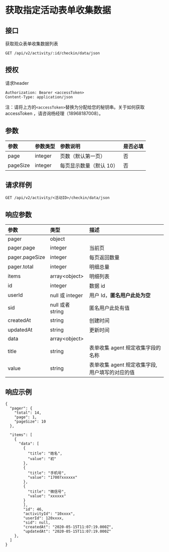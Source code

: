 # 获取指定活动表单收集数据

## 接口

获取观众表单收集数据列表

```text
GET /api/v2/activity/:id/checkin/data/json
```

## 授权

请求header

```text
Authorization: Bearer <accessToken>
Content-Type: application/json
```

注：请将上方的`<accessToken>`替换为分配给您的秘钥串。关于如何获取 accessToken ，请咨询杨经理（18968187008）。

## 参数

| 参数 | 参数类型 | 参数说明 | 是否必填 |
| :--- | :--- | :--- | :--- |
| page | integer | 页数（默认第一页） | 否 |
| pageSize | integer | 每页显示数量（默认 10） | 否 |

## 请求样例

```text
GET /api/v2/activity/<活动ID>/checkin/data/json
```

## 响应参数

| 参数 | 类型 | 描述 |
| :--- | :--- | :--- |
| pager | object |  |
| pager.page | integer | 当前页 |
| pager.pageSize | integer | 每页返回数量 |
| pager.total | integer | 明细总量 |
| items | array&lt;object&gt; | 明细列表 |
| id | integer | 数据 id |
| userId | null 或 integer | 用户 Id，**匿名用户此处为空** |
| sid | null 或者 string | 匿名用户此处有值 |
| createdAt | string | 创建时间 |
| updatedAt | string | 更新时间 |
| data | array&lt;object&gt; |  |
| title | string | 表单收集 agent 规定收集字段的名称 |
| value | string | 表单收集 agent 规定收集字段,用户填写的对应的值 |

## 响应示例

```text
{
  "pager": {
    "total": 14,
    "page": 1,
    "pageSize": 10
  },

  "items": [
    {
      "data": [
        {
          "title": "姓名",
          "value": "初"
        },
        {
          "title": "手机号",
          "value": "17007xxxxxx"
        },
        {
          "title": "微信号",
          "value": "xxxxxx"
        }
        ],
        "id": 46,
        "activityId": "10xxxx",
        "userId": 120xxxx,
        "sid": null,
        "createdAt": "2020-05-15T11:07:19.000Z",
        "updatedAt": "2020-05-15T11:07:19.000Z"
    },
  ]
}
```

